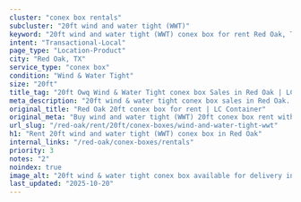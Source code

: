 ```yaml
---
cluster: "conex box rentals"
subcluster: "20ft wind and water tight (WWT)"
keyword: "20ft wind and water tight (WWT) conex box for rent Red Oak, TX"
intent: "Transactional-Local"
page_type: "Location-Product"
city: "Red Oak, TX"
service_type: "conex box"
condition: "Wind & Water Tight"
size: "20ft"
title_tag: "20ft Owq Wind & Water Tight conex box Sales in Red Oak | LC Container"
meta_description: "20ft wind & water tight conex box sales in Red Oak. Fast delivery, competitive pricing. Serving conex boxes area. Quote ID: PIW. Call (214) 524-4168 for your free quote today."
original_title: "Red Oak 20ft conex box for rent | LC Container"
original_meta: "Buy wind and water tight (WWT) 20ft conex box rent with local delivery in Red Oak, TX. LC Container — local Since 2003. Request a fast quote today."
url_slug: "/red-oak/rent/20ft/conex-boxes/wind-and-water-tight-wwt"
h1: "Rent 20ft wind and water tight (WWT) conex box in Red Oak"
internal_links: "/red-oak/conex-boxes/rentals"
priority: 3
notes: "2"
noindex: true
image_alt: "20ft wind & water tight conex box available for delivery in Red Oak"
last_updated: "2025-10-20"
---
```


<!-- TODO: Add unique city/inventory copy, images, and internal links here. -->
